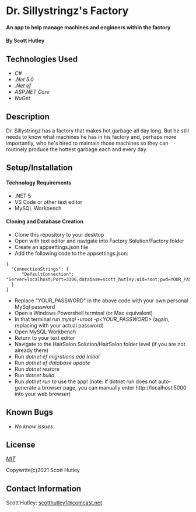 # Dr. Sillystringz's Factory

#### An app to help manage machines and engineers within the factory

#### By Scott Hutley

## Technologies Used

* _C#_
* _.Net 5.0_
* _.Net ef_
* _ASP.NET Core_
* _NuGet_

## Description

Dr. Sillystringz has a factory that makes hot garbage all day long. But he still needs to know what machines he has in his factory and, perhaps more importantly, who he's hired to maintain those machines so they can routinely produce the hottest garbage each and every day. 

## Setup/Installation

#### Technology Requirements

* .NET 5
* VS Code or other text editor
* MySQL Workbench

#### Cloning and Database Creation

* Clone this repository to your desktop
* Open with text editor and navigate into Factory.Solution/Factory folder
* Create an appsettings.json file
* Add the following code to the appsettings.json:
```
{
  "ConnectionStrings": {
      "DefaultConnection": "Server=localhost;Port=3306;database=scott_hutley;uid=root;pwd=YOUR_PASSWORD;"
  }
}
```
* Replace "YOUR_PASSWORD" in the above code with your own personal MySql password
* Open a Windows Powershell terminal (or Mac equivalent)
* In that terminal run *mysql -uroot -p<YOUR_PASSWORD>* (again, replacing with your actual password)
* Open MySQL Workbench
* Return to your text editor
* Navigate to the HairSalon.Solution/HairSalon folder level (if you are not already there)
* Run *dotnet ef migrations add Initial*
* Run *dotnet ef database update*
* Run *dotnet restore*
* Run *dotnet build*
* Run *dotnet run* to use the app!
(note: If dotnet run does not auto-generate a browser page, you can manually enter http://localhost:5000 into your web browser)

## Known Bugs

* _No know issues_

## License

_[MIT](https://opensource.org/licenses/MIT)_

Copywrite(c)2021 Scott Hutley

## Contact Information

Scott Hutley: scotthutley1@comcast.net